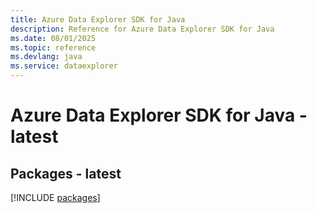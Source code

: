 ```yaml
---
title: Azure Data Explorer SDK for Java
description: Reference for Azure Data Explorer SDK for Java
ms.date: 08/01/2025
ms.topic: reference
ms.devlang: java
ms.service: dataexplorer
---
```

# Azure Data Explorer SDK for Java - latest
## Packages - latest
[!INCLUDE [packages](data-explorer-index.md)]
